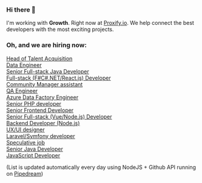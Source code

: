 ### Hi there 👋

I'm working with **Growth**. Right now at [Proxify.io](https://proxify.io/). We help connect the best developers with the most exciting projects. 

### Oh, and we are hiring now:

<!-- dev -->
[Head of Talent Acquisition](https://career.proxify.io/jobs/992666?utm_source=gh_list) <br />[Data Engineer](https://career.proxify.io/jobs/979962?utm_source=gh_list) <br />[Senior Full-stack Java Developer](https://career.proxify.io/jobs/966886?utm_source=gh_list) <br />[Full-stack (F#C#.NET/React.js) Developer](https://career.proxify.io/jobs/965302?utm_source=gh_list) <br />[Community Manager assistant](https://career.proxify.io/jobs/956352?utm_source=gh_list) <br />[QA Engineer](https://career.proxify.io/jobs/952691?utm_source=gh_list) <br />[Azure Data Factory Engineer](https://career.proxify.io/jobs/950681?utm_source=gh_list) <br />[Senior PHP developer](https://career.proxify.io/jobs/943401?utm_source=gh_list) <br />[Senior Frontend Developer](https://career.proxify.io/jobs/938367?utm_source=gh_list) <br />[Senior Full-stack (Vue/Node.js) Developer](https://career.proxify.io/jobs/937170?utm_source=gh_list) <br />[Backend Developer (Node.js)](https://career.proxify.io/jobs/897078?utm_source=gh_list) <br />[UX/UI designer](https://career.proxify.io/jobs/783497?utm_source=gh_list) <br />[Laravel/Symfony developer](https://career.proxify.io/jobs/294168?utm_source=gh_list) <br />[Speculative job](https://career.proxify.io/jobs/290430?utm_source=gh_list) <br />[Senior Java Developer](https://career.proxify.io/jobs/271850?utm_source=gh_list) <br />[JavaScript Developer](https://career.proxify.io/jobs/155255?utm_source=gh_list) <br />
<!-- devend -->

(List is updated automatically every day using NodeJS + Github API running on [Pipedream](https://github.com/PipedreamHQ))
